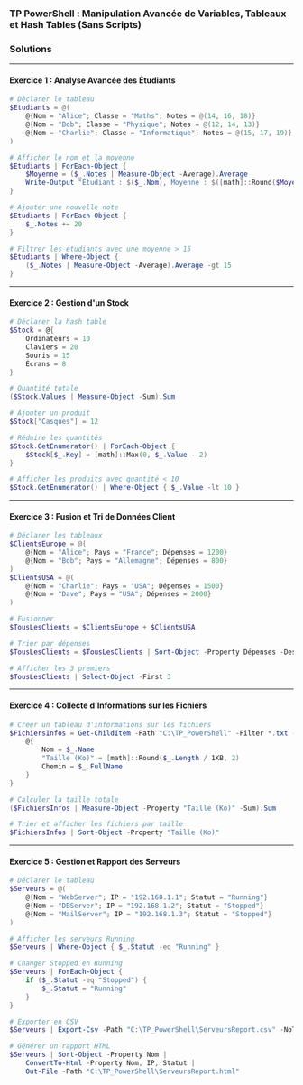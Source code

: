 ### TP PowerShell : Manipulation Avancée de Variables, Tableaux et Hash Tables (Sans Scripts)


### **Solutions**

---

#### **Exercice 1 : Analyse Avancée des Étudiants**
```powershell
# Déclarer le tableau
$Etudiants = @(
    @{Nom = "Alice"; Classe = "Maths"; Notes = @(14, 16, 18)}
    @{Nom = "Bob"; Classe = "Physique"; Notes = @(12, 14, 13)}
    @{Nom = "Charlie"; Classe = "Informatique"; Notes = @(15, 17, 19)}
)

# Afficher le nom et la moyenne
$Etudiants | ForEach-Object {
    $Moyenne = ($_.Notes | Measure-Object -Average).Average
    Write-Output "Étudiant : $($_.Nom), Moyenne : $([math]::Round($Moyenne, 2))"
}

# Ajouter une nouvelle note
$Etudiants | ForEach-Object {
    $_.Notes += 20
}

# Filtrer les étudiants avec une moyenne > 15
$Etudiants | Where-Object {
    ($_.Notes | Measure-Object -Average).Average -gt 15
}
```

---

#### **Exercice 2 : Gestion d'un Stock**
```powershell
# Déclarer la hash table
$Stock = @{
    Ordinateurs = 10
    Claviers = 20
    Souris = 15
    Écrans = 8
}

# Quantité totale
($Stock.Values | Measure-Object -Sum).Sum

# Ajouter un produit
$Stock["Casques"] = 12

# Réduire les quantités
$Stock.GetEnumerator() | ForEach-Object {
    $Stock[$_.Key] = [math]::Max(0, $_.Value - 2)
}

# Afficher les produits avec quantité < 10
$Stock.GetEnumerator() | Where-Object { $_.Value -lt 10 }
```

---

#### **Exercice 3 : Fusion et Tri de Données Client**
```powershell
# Déclarer les tableaux
$ClientsEurope = @(
    @{Nom = "Alice"; Pays = "France"; Dépenses = 1200}
    @{Nom = "Bob"; Pays = "Allemagne"; Dépenses = 800}
)
$ClientsUSA = @(
    @{Nom = "Charlie"; Pays = "USA"; Dépenses = 1500}
    @{Nom = "Dave"; Pays = "USA"; Dépenses = 2000}
)

# Fusionner
$TousLesClients = $ClientsEurope + $ClientsUSA

# Trier par dépenses
$TousLesClients = $TousLesClients | Sort-Object -Property Dépenses -Descending

# Afficher les 3 premiers
$TousLesClients | Select-Object -First 3
```

---

#### **Exercice 4 : Collecte d’Informations sur les Fichiers**
```powershell
# Créer un tableau d'informations sur les fichiers
$FichiersInfos = Get-ChildItem -Path "C:\TP_PowerShell" -Filter *.txt -Recurse | ForEach-Object {
    @{
        Nom = $_.Name
        "Taille (Ko)" = [math]::Round($_.Length / 1KB, 2)
        Chemin = $_.FullName
    }
}

# Calculer la taille totale
($FichiersInfos | Measure-Object -Property "Taille (Ko)" -Sum).Sum

# Trier et afficher les fichiers par taille
$FichiersInfos | Sort-Object -Property "Taille (Ko)"
```

---

#### **Exercice 5 : Gestion et Rapport des Serveurs**
```powershell
# Déclarer le tableau
$Serveurs = @(
    @{Nom = "WebServer"; IP = "192.168.1.1"; Statut = "Running"}
    @{Nom = "DBServer"; IP = "192.168.1.2"; Statut = "Stopped"}
    @{Nom = "MailServer"; IP = "192.168.1.3"; Statut = "Stopped"}
)

# Afficher les serveurs Running
$Serveurs | Where-Object { $_.Statut -eq "Running" }

# Changer Stopped en Running
$Serveurs | ForEach-Object {
    if ($_.Statut -eq "Stopped") {
        $_.Statut = "Running"
    }
}

# Exporter en CSV
$Serveurs | Export-Csv -Path "C:\TP_PowerShell\ServeursReport.csv" -NoTypeInformation

# Générer un rapport HTML
$Serveurs | Sort-Object -Property Nom |
    ConvertTo-Html -Property Nom, IP, Statut |
    Out-File -Path "C:\TP_PowerShell\ServeursReport.html"
``` 
